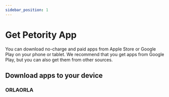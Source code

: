 ```yaml
---
sidebar_position: 1
---
```


# Get Petority App

You can download no-charge and paid apps from Apple Store or Google Play on your phone or tablet. We recommend that you get apps from Google Play, but you can also get them from other sources.

## Download apps to your device

### ORLAORLA